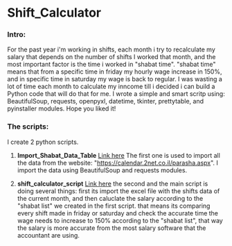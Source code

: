 # Shift_Calculator

### Intro:
For the past year i'm working in shifts, each month i try to recalculate my salary that depends on the number of shifts I worked that month, 
and the most important factor is the time i worked in "shabat time". 
"shabat time" means that from a specific time in friday my hourly wage increase in 150%, and in specific time in saturday my wage is back to regular. 
I was wasting a lot of time each month to calculate my inncome till i decided i can build a Python code that will do that for me.
I wrote a simple and smart scritp using: BeautifulSoup, requests, openpyxl, datetime, tkinter, prettytable, and pyinstaller modules.
Hope you liked it!

### The scripts:
I create 2 python scripts.
1) **Import_Shabat_Data_Table** [Link here](https://github.com/Danielevko/Shift_Calculator/blob/master/Import_Shabat_Data_Table.ipynb)
The first one is used to import all the data from the website: "https://calendar.2net.co.il/parasha.aspx".
I import the data using BeautifulSoup and requests modules.

2) **shift_calculator_script** [Link here](https://github.com/Danielevko/Shift_Calculator/blob/master/shift_calculator_script.ipynb)
the second and the main script is doing several things:
first its import the excel file with the shifts data of the current month, and then caluclate the salary according to the "shabat list" we created in the first script.
that means its comparing every shift made in friday or saturday and check the accurate time the wage needs to increase to 150% according to the "shabat list",
that way the salary is more accurate from the most salary software that the accountant are using.


